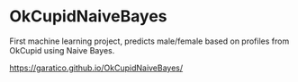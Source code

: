 # OkCupidNaiveBayes
First machine learning project, predicts male/female based on profiles from OkCupid using Naive Bayes. 

https://garatico.github.io/OkCupidNaiveBayes/

